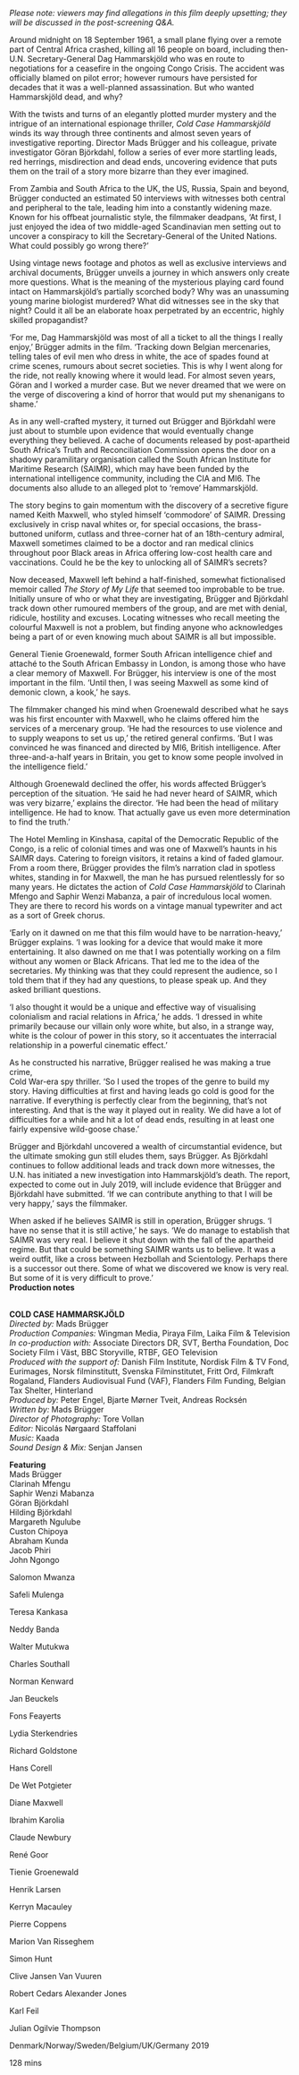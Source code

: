 

_Please note: viewers may find allegations in this film deeply upsetting; they will be discussed in the post-screening Q&A._

Around midnight on 18 September 1961, a small plane flying over a remote part of Central Africa crashed, killing all 16 people on board, including then-U.N. Secretary-General Dag Hammarskjöld who was en route to negotiations for a ceasefire in the ongoing Congo Crisis. The accident was officially blamed on pilot error; however rumours have persisted for decades that it was a well-planned assassination. But who wanted Hammarskjöld dead, and why?

With the twists and turns of an elegantly plotted murder mystery and the intrigue of an international espionage thriller, _Cold Case Hammarskjöld_ winds its way through three continents and almost seven years of investigative reporting. Director  Mads Brügger and his colleague, private investigator Göran Björkdahl, follow a series of ever more startling leads, red herrings, misdirection and dead ends, uncovering evidence that puts them on the trail of a story more bizarre than they ever imagined.

From Zambia and South Africa to the UK, the US, Russia, Spain and beyond, Brügger conducted an estimated 50 interviews with witnesses both central and peripheral to the tale, leading him into a constantly widening maze. Known for his offbeat journalistic style, the filmmaker deadpans, ‘At first, I just enjoyed the idea of two middle-aged Scandinavian men setting out to uncover a conspiracy to kill the Secretary-General of the United Nations. What could possibly go wrong there?’

Using vintage news footage and photos as well as exclusive interviews and archival documents, Brügger unveils a journey in which answers only create more questions. What is the meaning of the mysterious playing card found intact on Hammarskjöld’s partially scorched body? Why was an unassuming young marine biologist murdered? What did witnesses see in the sky that night? Could it all be an elaborate hoax perpetrated by an eccentric, highly skilled propagandist?

‘For me, Dag Hammarskjöld was most of all a ticket to all the things I really enjoy,’ Brügger admits in the film. ‘Tracking down Belgian mercenaries, telling tales of evil men who dress in white, the ace of spades found at crime scenes, rumours about secret societies. This is why I went along for the ride, not really knowing where it would lead. For almost seven years, Göran and I worked a murder case. But we never dreamed that we were on the verge of discovering a kind of horror that would put my shenanigans to shame.’

As in any well-crafted mystery, it turned out Brügger and Björkdahl were just about to stumble upon evidence that would eventually change everything they believed.  A cache of documents released by post-apartheid South Africa’s Truth and Reconciliation Commission opens the door on a shadowy paramilitary organisation called the South African Institute for Maritime Research (SAIMR), which may have been funded by the international intelligence community, including the CIA and MI6. The documents also  allude to an alleged plot to ‘remove’ Hammarskjöld.

The story begins to gain momentum with the discovery of a secretive figure named Keith Maxwell, who styled himself ‘commodore’ of SAIMR. Dressing exclusively in crisp naval whites or, for special occasions, the brass-buttoned uniform, cutlass and three-corner hat of an 18th-century admiral, Maxwell sometimes claimed to be a doctor and ran medical clinics throughout poor Black areas in Africa offering  low-cost health care and vaccinations. Could he be the key to unlocking all of SAIMR’s secrets?

Now deceased, Maxwell left behind a half-finished, somewhat fictionalised memoir called _The Story of My Life_ that seemed too improbable to be true. Initially unsure of who or what they are investigating, Brügger and Björkdahl track down other rumoured members of the group, and are met with denial, ridicule, hostility and excuses. Locating witnesses who recall meeting the colourful Maxwell is not a problem, but finding anyone who acknowledges being a part of or even knowing much about SAIMR is all but impossible.

General Tienie Groenewald, former South African intelligence chief and attaché to the South African Embassy in London, is among those who have a clear memory of Maxwell. For Brügger, his interview is one of the most important in the film. ‘Until then, I was seeing Maxwell as some kind of demonic clown, a kook,’ he says.

The filmmaker changed his mind when Groenewald described what he says was his first encounter with Maxwell, who he claims offered him the services of a mercenary group. ‘He had the resources to use violence and to supply weapons to set us up,’ the retired general confirms. ‘But I was convinced he was financed and directed by MI6, British intelligence. After three-and-a-half years in Britain, you get to know some people involved in the intelligence field.’

Although Groenewald declined the offer, his words affected Brügger’s perception of the situation. ‘He said he had never heard of SAIMR, which was very bizarre,’ explains the director. ‘He had been the head of military intelligence. He had to know. That actually gave us even more determination to find the truth.’

The Hotel Memling in Kinshasa, capital of the Democratic Republic of the Congo, is a relic of colonial times and was one of Maxwell’s haunts in his SAIMR days. Catering to foreign visitors, it retains a kind of faded glamour. From a room there, Brügger provides the film’s narration clad in spotless whites, standing in for Maxwell, the man he has pursued relentlessly for so many years. He dictates the action of _Cold Case Hammarskjöld_ to Clarinah Mfengo and Saphir Wenzi Mabanza, a pair of incredulous local women. They are there to record his words on a vintage manual typewriter and act as a sort of Greek chorus.

‘Early on it dawned on me that this film would have to be narration-heavy,’ Brügger explains. ‘I was looking for a device that would make it more entertaining. It also dawned on me that I was potentially working on a film without any women or Black Africans. That led me to the idea of the secretaries. My thinking was that they could represent the audience, so I told them that if they had any questions, to please speak up. And they asked brilliant questions.

‘I also thought it would be a unique and effective way of visualising colonialism and racial relations in Africa,’ he adds. ‘I dressed in white primarily because our villain only wore white, but also, in a strange way, white is the colour of power in this story, so it accentuates the interracial relationship in a powerful cinematic effect.’

As he constructed his narrative, Brügger realised he was making a true crime,  
Cold War-era spy thriller. ‘So I used the tropes of the genre to build my story. Having difficulties at first and having leads go cold is good for the narrative. If everything is perfectly clear from the beginning, that’s not interesting. And that is the way it played out in reality. We did have a lot of difficulties for a while and hit a lot of dead ends, resulting in at least one fairly expensive wild-goose chase.’

Brügger and Björkdahl uncovered a wealth of circumstantial evidence, but the ultimate smoking gun still eludes them, says Brügger. As Björkdahl continues to follow additional leads and track down more witnesses, the U.N. has initiated a new investigation into Hammarskjöld’s  death. The report, expected to come out in July 2019, will include evidence that Brügger and Björkdahl have submitted. ‘If we can contribute anything to that I will be very happy,’ says the filmmaker.

When asked if he believes SAIMR is still in operation, Brügger shrugs. ‘I have no sense that it is still active,’ he says. ‘We do manage to establish that SAIMR was very real. I believe it shut down with the fall of the apartheid regime. But that could be something SAIMR wants us to believe. It was a weird outfit, like a cross between Hezbollah and Scientology. Perhaps there is a successor out there.  Some of what we discovered we know is very real. But some of it is very difficult  to prove.’  
**Production notes**
<br><br>

**COLD CASE HAMMARSKJÖLD**<br>
_Directed by:_ Mads Brügger<br>
_Production Companies:_ Wingman Media,  Piraya Film, Laika Film & Television<br>
_In co-production with:_ Associate Directors DR,  SVT, Bertha Foundation, Doc Society Film i Väst, BBC Storyville, RTBF, GEO Television<br>
_Produced with the support of:_ Danish Film Institute, Nordisk Film & TV Fond, Eurimages, Norsk filminstitutt, Svenska Filminstitutet, Fritt Ord, Filmkraft Rogaland, Flanders Audiovisual Fund (VAF), Flanders Film Funding, Belgian Tax Shelter, Hinterland<br>
_Produced by:_ Peter Engel, Bjarte Mørner Tveit, Andreas Rocksén<br>
_Written by:_ Mads Brügger<br>
_Director of Photography:_ Tore Vollan<br>
_Editor:_ Nicolás Nørgaard Staffolani<br>
_Music:_ Kaada<br>
_Sound Design & Mix:_ Senjan Jansen<br>

**Featuring**<br>
Mads Brügger<br>
Clarinah Mfengu<br>
Saphir Wenzi Mabanza<br>
Göran Björkdahl<br>
Hilding Björkdahl<br>
Margareth Ngulube<br>
Custon Chipoya<br>
Abraham Kunda<br>
Jacob Phiri<br>
John Ngongo<br>

Salomon Mwanza<br>

Safeli Mulenga<br>

Teresa Kankasa<br>

Neddy Banda<br>

Walter Mutukwa<br>

Charles Southall<br>

Norman Kenward<br>

Jan Beuckels<br>

Fons Feayerts<br>

Lydia Sterkendries<br>

Richard Goldstone<br>

Hans Corell<br>

De Wet Potgieter<br>

Diane Maxwell<br>

Ibrahim Karolia<br>

Claude Newbury<br>

René Goor<br>

Tienie Groenewald<br>

Henrik Larsen<br>

Kerryn Macauley<br>

Pierre Coppens<br>

Marion Van Risseghem<br>

Simon Hunt<br>

Clive Jansen Van Vuuren<br>

Robert Cedars Alexander Jones<br>

Karl Feil<br>

Julian Ogilvie Thompson<br>

Denmark/Norway/Sweden/Belgium/UK/Germany 2019<br>

128 mins<br>
<br>
<!--stackedit_data:
eyJoaXN0b3J5IjpbOTE2NDM0MDBdfQ==
-->